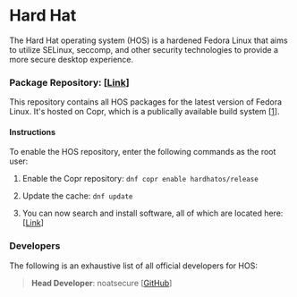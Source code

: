 # Hard Hat
The Hard Hat operating system (HOS) is a hardened Fedora Linux that aims to utilize SELinux, seccomp, and other security technologies to provide a more secure desktop experience.

### Package Repository: [[Link](https://copr.fedorainfracloud.org/coprs/hardhatos/)]
This repository contains all HOS packages for the latest version of Fedora Linux. It's hosted on Copr, which is a publically available build system [[1](https://docs.pagure.org/copr.copr/user_documentation.html#what-is-the-purpose-of-copr)].

#### Instructions
To enable the HOS repository, enter the following commands as the root user:

1. Enable the Copr repository: `dnf copr enable hardhatos/release`

2. Update the cache: `dnf update`

3. You can now search and install software, all of which are located here: [[Link](https://copr.fedorainfracloud.org/coprs/hardhatos/release/packages/)]

### Developers
The following is an exhaustive list of all official developers for HOS:

>**Head Developer**: noatsecure [[GitHub](https://github.com/noatsecure)]
